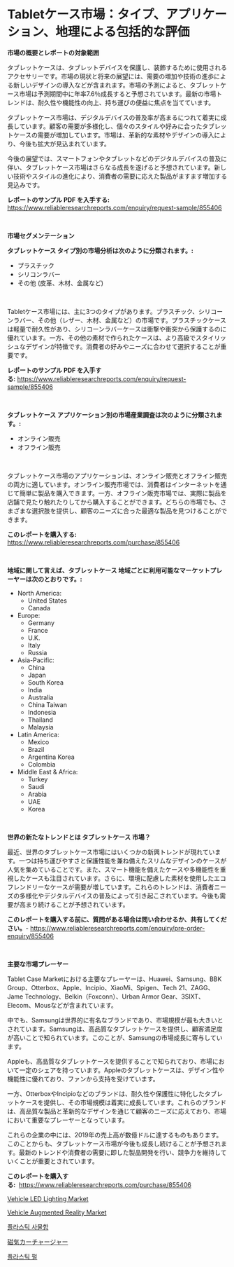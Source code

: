 <p><h1>Tabletケース市場：タイプ、アプリケーション、地理による包括的な評価</h1></p><p><strong>市場の概要とレポートの対象範囲</strong></p>
<p><p>タブレットケースは、タブレットデバイスを保護し、装飾するために使用されるアクセサリーです。市場の現状と将来の展望には、需要の増加や技術の進歩による新しいデザインの導入などが含まれます。市場の予測によると、タブレットケース市場は予測期間中に年率7.6％成長すると予想されています。最新の市場トレンドは、耐久性や機能性の向上、持ち運びの便益に焦点を当てています。</p><p>タブレットケース市場は、デジタルデバイスの普及率が高まるにつれて着実に成長しています。顧客の需要が多様化し、個々のスタイルや好みに合ったタブレットケースの需要が増加しています。市場は、革新的な素材やデザインの導入により、今後も拡大が見込まれています。</p><p>今後の展望では、スマートフォンやタブレットなどのデジタルデバイスの普及に伴い、タブレットケース市場はさらなる成長を遂げると予想されています。新しい技術やスタイルの進化により、消費者の需要に応えた製品がますます増加する見込みです。</p></p>
<p><strong>レポートのサンプル PDF を入手する:</strong> <a href="https://www.reliableresearchreports.com/enquiry/request-sample/855406">https://www.reliableresearchreports.com/enquiry/request-sample/855406</a></p>
<p>&nbsp;</p>
<p><strong>市場セグメンテーション</strong></p>
<p><strong>タブレットケース タイプ別の市場分析は次のように分類されます。:</strong></p>
<p><ul><li>プラスチック</li><li>シリコンラバー</li><li>その他 (皮革、木材、金属など)</li></ul></p>
<p>&nbsp;</p>
<p><p>Tabletケース市場には、主に3つのタイプがあります。プラスチック、シリコーンラバー、その他（レザー、木材、金属など）の市場です。プラスチックケースは軽量で耐久性があり、シリコーンラバーケースは衝撃や衝突から保護するのに優れています。一方、その他の素材で作られたケースは、より高級でスタイリッシュなデザインが特徴です。消費者の好みやニーズに合わせて選択することが重要です。</p></p>
<p><strong>レポートのサンプル PDF を入手する:</strong>&nbsp;<a href="https://www.reliableresearchreports.com/enquiry/request-sample/855406">https://www.reliableresearchreports.com/enquiry/request-sample/855406</a></p>
<p>&nbsp;</p>
<p><strong> タブレットケース アプリケーション別の市場産業調査は次のように分類されます。:</strong></p>
<p><ul><li>オンライン販売</li><li>オフライン販売</li></ul></p>
<p>&nbsp;</p>
<p><p>タブレットケース市場のアプリケーションは、オンライン販売とオフライン販売の両方に適しています。オンライン販売市場では、消費者はインターネットを通じて簡単に製品を購入できます。一方、オフライン販売市場では、実際に製品を店舗で見たり触れたりしてから購入することができます。どちらの市場でも、さまざまな選択肢を提供し、顧客のニーズに合った最適な製品を見つけることができます。</p></p>
<p><strong>このレポートを購入する:</strong>&nbsp; <a href="https://www.reliableresearchreports.com/purchase/855406">https://www.reliableresearchreports.com/purchase/855406</a></p>
<p>&nbsp;</p>
<p><strong>地域に関して言えば、タブレットケース 地域ごとに利用可能なマーケットプレーヤーは次のとおりです。:</strong></p>
<p><ul>
    <li>
        North America:
        <ul>
            <li>United States</li>
            <li>Canada</li>
        </ul>
    </li>
    <li>
        Europe:
        <ul>
            <li>Germany</li>
            <li>France</li>
            <li>U.K.</li>
            <li>Italy</li>
            <li>Russia</li>
        </ul>
    </li>
    <li>
        Asia-Pacific:
        <ul>
            <li>China</li>
            <li>Japan</li>
            <li>South Korea</li>
            <li>India</li>
            <li>Australia</li>
            <li>China Taiwan</li>
            <li>Indonesia</li>
            <li>Thailand</li>
            <li>Malaysia</li>
        </ul>
    </li>
    <li>
        Latin America:
        <ul>
            <li>Mexico</li>
            <li>Brazil</li>
            <li>Argentina Korea</li>
            <li>Colombia</li>
        </ul>
    </li>
    <li>
        Middle East & Africa:
        <ul>
            <li>Turkey</li>
            <li>Saudi</li>
            <li>Arabia</li>
            <li>UAE</li>
            <li>Korea</li>
        </ul>
    </li>
    </ul></p>
<p>&nbsp;</p>
<p><strong>世界の新たなトレンドとは タブレットケース 市場？</strong></p>
<p><p>最近、世界のタブレットケース市場にはいくつかの新興トレンドが現れています。一つは持ち運びやすさと保護性能を兼ね備えたスリムなデザインのケースが人気を集めていることです。また、スマート機能を備えたケースや多機能性を重視したケースも注目されています。さらに、環境に配慮した素材を使用したエコフレンドリーなケースが需要が増しています。これらのトレンドは、消費者ニーズの多様化やデジタルデバイスの普及によって引き起こされています。今後も需要が高まり続けることが予想されています。</p></p>
<p><strong>このレポートを購入する前に、質問がある場合は問い合わせるか、共有してください。</strong>- <a href="https://www.reliableresearchreports.com/enquiry/pre-order-enquiry/855406">https://www.reliableresearchreports.com/enquiry/pre-order-enquiry/855406</a></p>
<p>&nbsp;</p>
<p><strong>主要な市場プレーヤー</strong></p>
<p><p>Tablet Case Marketにおける主要なプレーヤーは、Huawei、Samsung、BBK Group、Otterbox、Apple、Incipio、XiaoMi、Spigen、Tech 21、ZAGG、Jame Technology、Belkin（Foxconn）、Urban Armor Gear、3SIXT、Elecom、Mousなどが含まれています。</p><p>中でも、Samsungは世界的に有名なブランドであり、市場規模が最も大きいとされています。Samsungは、高品質なタブレットケースを提供し、顧客満足度が高いことで知られています。このことが、Samsungの市場成長に寄与しています。</p><p>Appleも、高品質なタブレットケースを提供することで知られており、市場において一定のシェアを持っています。Appleのタブレットケースは、デザイン性や機能性に優れており、ファンから支持を受けています。</p><p>一方、OtterboxやIncipioなどのブランドは、耐久性や保護性に特化したタブレットケースを提供し、その市場規模は着実に成長しています。これらのブランドは、高品質な製品と革新的なデザインを通じて顧客のニーズに応えており、市場において重要なプレーヤーとなっています。</p><p>これらの企業の中には、2019年の売上高が数億ドルに達するものもあります。このことからも、タブレットケース市場が今後も成長し続けることが予想されます。最新のトレンドや消費者の需要に即した製品開発を行い、競争力を維持していくことが重要とされています。</p></p>
<p><strong>このレポートを購入する:</strong>&nbsp;&nbsp;<a href="https://www.reliableresearchreports.com/purchase/855406">https://www.reliableresearchreports.com/purchase/855406</a></p>
<p><p><a href="https://github.com/jsmusil/Market-Research-Report-List-2/blob/main/vehicle-led-lighting-market.md">Vehicle LED Lighting Market</a></p><p><a href="https://github.com/bmorecock/Market-Research-Report-List-2/blob/main/vehicle-augmented-reality-market.md">Vehicle Augmented Reality Market</a></p><p><a href="https://medium.com/@kenza.eliraki/%ED%94%8C%EB%9D%BC%EC%8A%A4%ED%8B%B1-%EC%82%AC%EB%AC%BC%ED%95%A8-%EC%8B%9C%EC%9E%A5%EC%9D%80-%EB%AF%B8%EB%9E%98-%EC%A0%84%EB%A7%9D-%EC%8B%9C%EC%9E%A5-%EC%A0%90%EC%9C%A0%EC%9C%A8-%EB%B0%8F-%ED%81%AC%EA%B8%B0%EC%97%90-%EC%B4%88%EC%A0%90%EC%9D%84-%EB%A7%9E%EC%B6%94%EA%B3%A0-2031%EB%85%84%EA%B9%8C%EC%A7%80-%EC%98%88%EC%B8%A1%EB%90%A9%EB%8B%88%EB%8B%A4-59f141b32da4">플라스틱 사물함</a></p><p><a href="https://medium.com/@briaabshire64/%E7%A3%81%E6%B0%97%E3%82%AB%E3%83%BC%E3%83%81%E3%83%A3%E3%83%BC%E3%82%B8%E3%83%A3%E3%83%BC%E5%B8%82%E5%A0%B4%E3%83%AC%E3%83%9D%E3%83%BC%E3%83%88%E3%81%AF-%E3%81%93%E3%81%AE%E5%B8%82%E5%A0%B4%E3%81%AE%E6%9C%80%E6%96%B0%E3%81%AE%E3%83%88%E3%83%AC%E3%83%B3%E3%83%89%E3%81%A8%E6%88%90%E9%95%B7%E3%81%AE%E6%A9%9F%E4%BC%9A%E3%82%92%E6%98%8E%E3%82%89%E3%81%8B%E3%81%AB%E3%81%97%E3%81%A6%E3%81%84%E3%81%BE%E3%81%99-dc7d2ac48761">磁気カーチャージャー</a></p><p><a href="https://medium.com/@kenza.eliraki/%ED%94%8C%EB%9D%BC%EC%8A%A4%ED%8B%B1-%ED%8E%84-%EC%8B%9C%EC%9E%A5-%EA%B7%9C%EB%AA%A8-%EB%B0%8F-%EC%8B%9C%EC%9E%A5-%ED%8A%B8%EB%A0%8C%EB%93%9C-%EC%A0%84%EB%B0%98%EC%A0%81%EC%9D%B8-%EC%82%B0%EC%97%85-%EA%B0%9C%EC%9A%94-2024%EB%85%84%EB%B6%80%ED%84%B0-2031%EB%85%84%EA%B9%8C%EC%A7%80-51b4a8242bdc">플라스틱 펄</a></p></p>